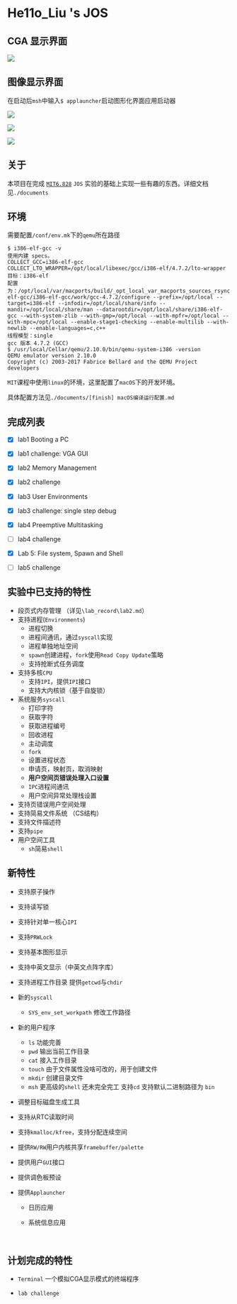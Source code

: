 # He11o_Liu 's JOS

## CGA 显示界面

![](./documents/img/cga.png)

## 图像显示界面

在启动后`msh`中输入`$ applauncher`启动图形化界面应用启动器

![](./documents/img/GUI1.png)

![](./documents/img/GUI2.png)

![](./documents/img/GUI3.png)



## 关于

本项目在完成 [`MIT6.828`](https://pdos.csail.mit.edu/6.828/2016/) `JOS` 实验的基础上实现一些有趣的东西。详细文档见`./documents`

## 环境

需要配置`/conf/env.mk`下的`qemu`所在路径

```shell
$ i386-elf-gcc -v
使用内建 specs。
COLLECT_GCC=i386-elf-gcc
COLLECT_LTO_WRAPPER=/opt/local/libexec/gcc/i386-elf/4.7.2/lto-wrapper
目标：i386-elf
配置为：/opt/local/var/macports/build/_opt_local_var_macports_sources_rsync.macports.org_macports_release_tarballs_ports_cross_i386-elf-gcc/i386-elf-gcc/work/gcc-4.7.2/configure --prefix=/opt/local --target=i386-elf --infodir=/opt/local/share/info --mandir=/opt/local/share/man --datarootdir=/opt/local/share/i386-elf-gcc --with-system-zlib --with-gmp=/opt/local --with-mpfr=/opt/local --with-mpc=/opt/local --enable-stage1-checking --enable-multilib --with-newlib --enable-languages=c,c++
线程模型：single
gcc 版本 4.7.2 (GCC)
$ /usr/local/Cellar/qemu/2.10.0/bin/qemu-system-i386 -version
QEMU emulator version 2.10.0
Copyright (c) 2003-2017 Fabrice Bellard and the QEMU Project developers
```

`MIT`课程中使用`linux`的环境，这里配置了`macOS`下的开发环境。

具体配置方法见`./documents/[finish] macOS编译运行配置.md`

## 完成列表

- [x] lab1 Booting a PC
- [x] lab1 challenge: VGA GUI
- [x] lab2 Memory Management
- [x] lab2 challenge
- [x] lab3 User Environments
- [x] lab3 challenge: single step debug
- [x] lab4 Preemptive Multitasking
- [ ] lab4 challenge
- [x] Lab 5: File system, Spawn and Shell
- [ ] lab5 challenge




## 实验中已支持的特性

- 段页式内存管理 （详见`\lab_record\lab2.md`）
- 支持进程(`Environments`)
  - 进程切换
  - 进程间通讯，通过`syscall`实现
  - 进程单独地址空间
  - `spawn`创建进程，`fork`使用`Read Copy Update`策略
  - 支持抢断式任务调度
- 支持多核`CPU`
  - 支持`IPI`，提供`IPI`接口
  - 支持大内核锁（基于自旋锁）
- 系统服务`syscall`
  - 打印字符
  - 获取字符
  - 获取进程编号
  - 回收进程
  - 主动调度
  - `fork`
  - 设置进程状态
  - 申请页，映射页，取消映射
  - **用户空间页错误处理入口设置**
  - `IPC`进程间通讯
  - 用户空间异常处理栈设置
- 支持页错误用户空间处理
- 支持简易文件系统 （CS结构）
- 支持文件描述符
- 支持`pipe`
- 用户空间工具
  - `sh`简易`shell`


## 新特性

- 支持原子操作

- 支持读写锁

- 支持针对单一核心`IPI`

- 支持`PRWLock`

- 支持基本图形显示

- 支持中英文显示（中英文点阵字库）

- 支持进程工作目录 提供`getcwd`与`chdir`

- 新的`syscall`

  - `SYS_env_set_workpath` 修改工作路径

- 新的用户程序

  - `ls` 功能完善
  - `pwd` 输出当前工作目录
  - `cat` 接入工作目录
  - `touch` 由于文件属性没啥可改的，用于创建文件
  - `mkdir` 创建目录文件
  - `msh` 更高级的`shell` 还未完全完工 支持`cd` 支持默认二进制路径为 `bin`

- 调整目标磁盘生成工具

- 支持从RTC读取时间

- 支持`kmalloc/kfree`，支持分配连续空间

- 提供`RW/RW`用户内核共享`framebuffer/palette`

- 提供用户`GUI`接口

- 提供调色板预设

- 提供`Applauncher`
  - 日历应用

  - 系统信息应用

    ​


## 计划完成的特性

- `Terminal` 一个模拟CGA显示模式的终端程序

- `lab challenge`